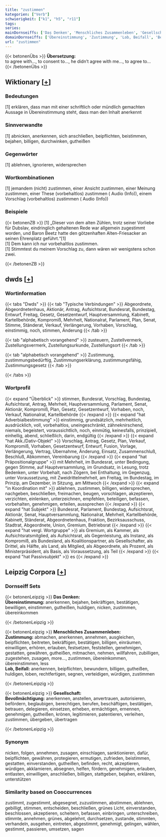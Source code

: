 ```yaml
---
title: "zustimmen"
kategorien: ["Verb"]
schwierigkeit: ["k1", "h5", "r11"]
tags:
series:
mainDornseiffs: ['Das Denken', 'Menschliches Zusammenleben', 'Gesellschaft']
domainDornseiffs: ['Übereinstimmung', 'Zustimmung', 'Lob, Beifall', 'Bevollmächtigung']
url: "zustimmen"
---
```


{{< betonenÜbs >}}
**Übersetzung:**  
to agree with..., to consent to..., he didn’t agree with me..., to agree  to...  
{{< /betonenÜbs >}}

## Wiktionary [[+](https://de.wiktionary.org/wiki/zustimmen)]

### Bedeutungen
[1] erklären, dass man mit einer schriftlich oder mündlich gemachten Aussage in Übereinstimmung steht, dass man den Inhalt anerkennt  

### Sinnverwandte
[1] abnicken, anerkennen, sich anschließen, beipflichten, beistimmen, bejahen, billigen, durchwinken, gutheißen  

### Gegenwörter
[1] ablehnen, ignorieren, widersprechen  

### Wortkombinationen
[1] jemandem (nicht) zustimmen, einer Ansicht zustimmen, einer Meinung zustimmen, einer These (vorbehaltlos) zustimmen ( Audio (Info)), einem Vorschlag (vorbehaltlos) zustimmen ( Audio (Info))  

### Beispiele
{{< betonenZB >}}
[1] „Dieser von dem alten Zühlen, trotz seiner Vorliebe für Dubslav, eindringlich gehaltenen Rede war allgemein zugestimmt worden, und Baron Beetz hatte den götzenhaften Alten-Friesacker an seinen Ehrenplatz geführt.“[1]  
[1] Dem kann ich nur vorbehaltlos zustimmen.  
[1] Stimmtest du meinem Vorschlag zu, dann wären wir wenigstens schon zwei.  

{{< /betonenZB >}}


## dwds [[+](https://www.dwds.de/wb/zustimmen)]

### Wortinformation
{{< tabs "Dwds" >}}
{{< tab "Typische Verbindungen" >}}
Abgeordnete, Abgeordnetenhaus, Aktionär, Antrag, Aufsichtsrat, Bundesrat, Bundestag, Entwurf, Freitag, Gesetz, Gesetzentwurf, Hauptversammlung, Kabinett, Kartellbehörde, Kompromiß, Mehrheit, Nationalrat, Parlament, Plan, Senat, Stimme, Ständerat, Verkauf, Verlängerung, Vorhaben, Vorschlag, einstimmig, noch, stimmen, Änderung
{{< /tab >}}

{{< tab "alphabetisch vorangehend" >}}
zusteuern, Zustellvermerk, Zustellungsvermerk, Zustellungsurkunde, Zustellungsort
{{< /tab >}}

{{< tab "alphabetisch vorangehend" >}}
Zustimmung, zustimmungsbedürftig, Zustimmungserklärung, zustimmungsfähig, Zustimmungsgesetz
{{< /tab >}}

{{< /tabs >}}

### Wortprofil
{{< expand "Überblick" >}} stimmen, Bundesrat, Vorschlag, Bundestag, Aufsichtsrat, Antrag, Mehrheit, Hauptversammlung, Parlament, Senat, Aktionär, Kompromiß, Plan, Gesetz, Gesetzentwurf, Vorhaben, noch, Verkauf, Nationalrat, Kartellbehörde {{< /expand >}}
{{< expand "hat Adverbialbestimmung" >}} einstimmig, grundsätzlich, mehrheitlich, ausdrücklich, voll, vorbehaltlos, uneingeschränkt, zähneknirschend, niemals, begeistert, voraussichtlich, noch, einmütig, keinesfalls, prinzipiell, einhellig, abend, schließlich, darin, endgültig {{< /expand >}}
{{< expand "hat Akk./Dativ-Objekt" >}} Vorschlag, Antrag, Gesetz, Plan, Verkauf, Kompromiß, Vorhaben, Gesetzentwurf, Entwurf, Fusion, Vorlage, Verlängerung, Vertrag, Übernahme, Änderung, Einsatz, Zusammenschluß, Beschluß, Abkommen, Vereinbarung {{< /expand >}}
{{< expand "hat Präpositionalgruppe" >}} mit Mehrheit, im Bundesrat, unter Bedingung, gegen Stimme, auf Hauptversammlung, im Grundsatz, in Lesung, trotz Bedenken, unter Vorbehalt, nach Zögern, bei Enthaltung, im Gegenzug, unter Voraussetzung, mit Zweidrittelmehrheit, am Freitag, im Bundestag, im Prinzip, am Dezember, in Sitzung, am Mittwoch {{< /expand >}}
{{< expand "in Koordination mit" >}} ablehnen, zustimmen, billigen, widersprechen, nachgeben, beschließen, freimachen, beugen, vorschlagen, akzeptieren, verzichten, einlenken, unterzeichnen, empfehlen, beteiligen, befassen, vorbehalten, genehmigen, erteilen, aussprechen {{< /expand >}}
{{< expand "hat Subjekt" >}} Bundesrat, Parlament, Bundestag, Aufsichtsrat, Aktionär, Senat, Hauptversammlung, Nationalrat, Mehrheit, Kartellbehörde, Kabinett, Ständerat, Abgeordnetenhaus, Fraktion, Bezirksausschuss, Stadtrat, Abgeordnete, Union, Gremium, Betriebsrat {{< /expand >}}
{{< expand "hat vergl. Wortgruppe" >}} als Gremium, als Kammer, als Aufsichtsratsmitglied, als Aufsichtsrat, als Gegenleistung, als Instanz, als Kompromiß, als Bundesland, als Koalitionspartner, als Gesellschafter, als Drittel, als Hälfte, als Land, als Mitglied, als Abgeordnete, als Prozent, als Ministerpräsident, als Basis, als Voraussetzung, als Teil {{< /expand >}}
{{< expand "hat Passivsubjekt" >}} es {{< /expand >}}

## Leipzig Corpora [[+](https://corpora.uni-leipzig.de/en/res?word=zustimmen&corpusId=deu_newscrawl-public_2018)]

### Dornseiff Sets
{{< betonenLeipzig >}}
**Das Denken:**  
**Übereinstimmung:** anerkennen, bejahen, bekräftigen, bestätigen, bewilligen, einstimmen, gutheißen, huldigen, nicken, zustimmen, übereinkommen  

{{< /betonenLeipzig >}}


{{< betonenLeipzig >}}
**Menschliches Zusammenleben:**  
**Zustimmung:** abmachen, anerkennen, annehmen, ausgleichen, beipflichten, beitreten, bekräftigen, bestätigen, billigen, einräumen, einwilligen, erhören, erlauben, festsetzen, feststellen, genehmigen, gestatten, gewähren, gutheißen, mitmachen, nehmen, willfahren, zubilligen, zugestehen, zusagen, more..., zustimmen, übereinkommen, übereinstimmen, less  
**Lob, Beifall:** anerkennen, beipflichten, bewundern, billigen, gutheißen, huldigen, loben, rechtfertigen, segnen, verteidigen, würdigen, zustimmen  

{{< /betonenLeipzig >}}


{{< betonenLeipzig >}}
**Gesellschaft:**  
**Bevollmächtigung:** anerkennen, anstellen, anvertrauen, autorisieren, befördern, beglaubigen, berechtigen, berufen, beschäftigen, bestätigen, betrauen, delegieren, einsetzen, erheben, ermächtigen, ernennen, genehmigen, gutheißen, krönen, legitimieren, patentieren, verleihen, zustimmen, übergeben, übertragen  

{{< /betonenLeipzig >}}

### Synonym
nicken, folgen, annehmen, zusagen, einschlagen, sanktionieren, dafür, beipflichten, gewähren, protegieren, ermutigen, zufrieden, beistimmen, gestatten, einverstanden, gutheißen, befinden, recht, akzeptieren, würdigen, akklamieren, absegnen, helfen, fördern, genehmigen, erlauben, entlasten, einwilligen, anschließen, billigen, stattgeben, bejahen, erklären, unterstützen


### Similarity based on Cooccurrences
zustimmt, zugestimmt, abgesegnet, zuzustimmen, abstimmen, ablehnen, gebilligt, stimmen, entscheiden, beschließen, grünes Licht, einverstanden, beschlossen, akzeptieren, scheitern, befassen, einbringen, unterschreiben, stimmte, annehmen, grünes, abgelehnt, durchsetzen, zustande, stimmten, verhandeln, ausgehen, eintreten, abgestimmt, genehmigt, gelingen, wählen, gestimmt, passieren, umsetzen, sagen

